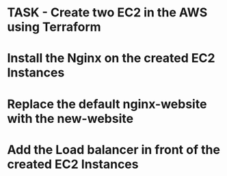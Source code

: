 # TASK - Create two EC2 in the AWS using Terraform

# Install the Nginx on the created EC2 Instances

# Replace the default nginx-website with the new-website

# Add the Load balancer in front of the created EC2 Instances
